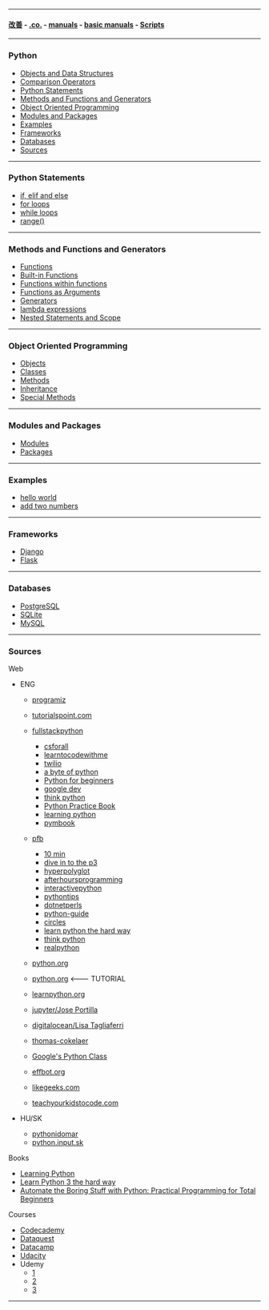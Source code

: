 
---

#### [改善](https://github.com/ttltrk/0C/blob/master/README.MD) - [.co.](https://github.com/ttltrk/PRG/blob/master/CODING.MD) - [manuals](https://github.com/ttltrk/PRG/blob/master/MAN.MD) - [basic manuals](https://github.com/ttltrk/PRG/blob/master/MANUALS.MD) - [Scripts](https://github.com/ttltrk/PRG/blob/master/PY/DOC/SC/SC.MD)

---

### Python

* <a href="https://github.com/ttltrk/PRG/blob/master/PY/DOC/OPYM/01_OBJ_DS/OBJ_DS.MD">Objects and Data Structures</a>
* <a href="https://github.com/ttltrk/PRG/blob/master/PY/DOC/OPYM/02_COM_OP/CO.MD">Comparison Operators</a>
* <a href="#3">Python Statements</a>
* <a href="#4">Methods and Functions and Generators</a>
* <a href="#5">Object Oriented Programming</a>
* <a href="#6">Modules and Packages</a>
* <a href="#x">Examples</a>
* <a href="#z">Frameworks</a>
* <a href="#zz">Databases</a>
* <a href="#y">Sources</a>

---

<h3 id="3">Python Statements</h3>

  * [if, elif and else](https://github.com/ttltrk/PRG/blob/master/PY/DOC/OPYM/03_PY_ST/IF/IF_ELIF_ELSE.MD)
  * [for loops](https://github.com/ttltrk/PRG/blob/master/PY/DOC/OPYM/03_PY_ST/FOR/FOR.MD)
  * [while loops](https://github.com/ttltrk/PRG/blob/master/PY/DOC/OPYM/03_PY_ST/WHILE/WHILE.MD)
  * [range()](https://github.com/ttltrk/PRG/blob/master/PY/DOC/OPYM/03_PY_ST/RANGE/RANGE.MD)

---
  
<h3 id="4">Methods and Functions and Generators</h3>

  * [Functions](https://github.com/ttltrk/PRG/blob/master/PY/DOC/OPYM/04_MET_FUN/FUNCTIONS/FUNCTIONS.MD)
  * [Built-in Functions](https://github.com/ttltrk/PRG/blob/master/PY/DOC/OPYM/04_MET_FUN/FUNCTIONS/BUILT_IN_FUNCTIONS.MD)
  * [Functions within functions](https://github.com/ttltrk/PRG/blob/master/PY/DOC/OPYM/04_MET_FUN/FUNCTIONS/FUNC_IN_FUNC.MD)
  * [Functions as Arguments](https://github.com/ttltrk/PRG/blob/master/PY/DOC/OPYM/04_MET_FUN/FUNCTIONS/FUNC_ARG.MD)
  * [Generators](https://github.com/ttltrk/PRG/blob/master/PY/DOC/OPYM/04_MET_FUN/GENERATORS/GENERATORS.MD)
  * [lambda expressions](https://github.com/ttltrk/PRG/blob/master/PY/DOC/OPYM/04_MET_FUN/LAMBDA/LAMBDA.MD)
  * [Nested Statements and Scope]()
  
---  
  
<h3 id="5">Object Oriented Programming</h3>

  * [Objects](https://github.com/ttltrk/PRG/blob/master/PY/DOC/OPYM/05_OOP/OBJECTS/OBJECTS.MD)
  * [Classes](https://github.com/ttltrk/PRG/blob/master/PY/DOC/OPYM/05_OOP/CLASSES/CLASSES.MD)
  * [Methods](https://github.com/ttltrk/PRG/blob/master/PY/DOC/OPYM/05_OOP/METHODS/METHODS.MD)
  * [Inheritance](https://github.com/ttltrk/PRG/blob/master/PY/DOC/OPYM/05_OOP/INHERITANCE/INHERITANCE.MD)
  * [Special Methods](https://github.com/ttltrk/PRG/blob/master/PY/DOC/OPYM/05_OOP/SPE_MET/SPE_MET.MD)

---

<h3 id="6">Modules and Packages</h3>

  * [Modules](https://github.com/ttltrk/PRG/blob/master/PY/DOC/OPYM/07_MOD_PACK/MOD_PACK/MOD_PACK.MD)
  * [Packages](https://github.com/ttltrk/PRG/blob/master/PY/DOC/OPYM/07_MOD_PACK/MOD_PACK/MOD_PACK.MD)
  
---
  
<h3 id="x">Examples</h3>

  * [hello world](https://github.com/ttltrk/PRG/blob/master/PY/DOC/OPYM/999_EXAMPLES/01_HW/helloworld.MD)
  * [add two numbers](https://github.com/ttltrk/PRG/blob/master/PY/DOC/OPYM/999_EXAMPLES/02_ADD2N/ADD2N.MD)
  
---

<h3 id="z">Frameworks</h3>

  * [Django](https://github.com/ttltrk/PRG/blob/master/DJANGO/DOC/BDJM/BDJM.MD)
  * [Flask](https://github.com/ttltrk/PRG/blob/master/FLASK/BMFL/BMFL.MD)

---

<h3 id="zz">Databases</h3>

  * [PostgreSQL]()
  * [SQLite]()
  * [MySQL]()

---
  
<h3 id="y">Sources</h3>

Web
  
  + ENG
  
    * [programiz](https://www.programiz.com/python-programming#tutorial)
    * [tutorialspoint.com](https://www.tutorialspoint.com/python3/index.htm)
    
    * [fullstackpython](https://www.fullstackpython.com/)
      - [csforall](https://www.cs.hmc.edu/csforall/)
      - [learntocodewithme](https://learntocodewith.me/)
      - [twilio](https://www.twilio.com/blog/tag/python)
      - [a byte of python](https://python.swaroopch.com/)
      - [Python for beginners](http://opentechschool.github.io/python-beginners/en/index.html)
      - [google dev](https://techdevguide.withgoogle.com/)
      - [think python](http://greenteapress.com/thinkpython/html/index.html)
      - [Python Practice Book](https://anandology.com/python-practice-book/index.html)
      - [learning python](http://www.mattmakai.com/learning-python-for-non-developers.html)
      - [pymbook](http://pymbook.readthedocs.io/en/latest/)
    
    * [pfb](http://www.pythonforbeginners.com/)
      - [10 min](https://www.stavros.io/tutorials/python/)
      - [dive in to the p3](http://www.diveintopython3.net/)
      - [hyperpolyglot](http://hyperpolyglot.org/scripting)
      - [afterhoursprogramming](https://www.afterhoursprogramming.com/tutorial/python/python-overview/)
      - [interactivepython](http://interactivepython.org/courselib/static/thinkcspy/toc.html)
      - [pythontips](https://pythontips.com/)
      - [dotnetperls](https://www.dotnetperls.com/python)
      - [python-guide](http://docs.python-guide.org/en/latest/)
      - [circles](https://cscircles.cemc.uwaterloo.ca/)
      - [learn python the hard way](https://learnpythonthehardway.org/book/)
      - [think python](https://en.wikibooks.org/wiki/Think_Python)
      - [realpython](https://realpython.com/)
      
    * [python.org](https://python.org)
    * [python.org](https://docs.python.org/3/tutorial/index.html) <--- TUTORIAL
    * [learnpython.org](https://www.learnpython.org/)
    * [jupyter/Jose Portilla](http://nbviewer.jupyter.org/github/jmportilla/Complete-Python-Bootcamp/tree/master/)
    * [digitalocean/Lisa Tagliaferri](https://www.digitalocean.com/community/users/ltagliaferri) 
    * [thomas-cokelaer](http://thomas-cokelaer.info/tutorials/python/index.html) 
    * [Google's Python Class](https://developers.google.com/edu/python/) 
    * [effbot.org](http://effbot.org/zone/librarybook-index.htm) 
    * [likegeeks.com](https://likegeeks.com/python-programming-basics/) 
    * [teachyourkidstocode.com](http://teachyourkidstocode.com/) 
  
  + HU/SK
  
    * [pythonidomar](https://pythonidomar.wordpress.com/)
    * [python.input.sk](http://python.input.sk) 
  
Books

  * [Learning Python](https://books.google.sk/books/about/Learning_Python.html?id=ftA0yk1Z92wC&printsec=frontcover&source=kp_read_button&redir_esc=y#v=onepage&q&f=false)
  * [Learn Python 3 the hard way](https://books.google.sk/books/about/Learn_Python_3_the_Hard_Way.html?id=93YpDwAAQBAJ&printsec=frontcover&source=kp_read_button&redir_esc=y#v=onepage&q&f=false)
  * [Automate the Boring Stuff with Python: Practical Programming for Total Beginners](https://books.google.sk/books/about/Automate_the_Boring_Stuff_with_Python.html?id=UEu0CAAAQBAJ&printsec=frontcover&source=kp_read_button&redir_esc=y#v=onepage&q&f=false)
  
Courses

  * [Codecademy](https://www.codecademy.com/learn/learn-python)
  * [Dataquest](https://www.dataquest.io/dashboard)
  * [Datacamp](https://www.datacamp.com/home)
  * [Udacity](https://classroom.udacity.com)
  * Udemy
    - [1]()
    - [2]()
    - [3]()
    
---
   





